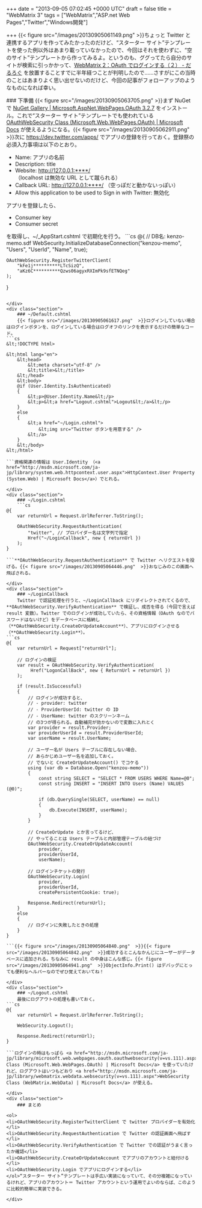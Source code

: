 
+++
date = "2013-09-05 07:02:45 +0000 UTC"
draft = false
title = "WebMatrix 3"
tags = ["WebMatrix","ASP.net Web Pages","Twitter","Windows開発"]

+++
{{< figure src="/images/20130905061149.png"  >}}ちょっと Twitter と連携するアプリを作ってみたかったのだけど、“スターター サイト”テンプレートを使った例以外はあまり載っていなかったので、今回はそれを使わずに、“空のサイト”テンプレートから作ってみるよ。というのも、ググってたら自分のサイトが検索に引っかかって、<a href="https://blog.daruyanagi.jp/entry/2013/02/03/160915">WebMatrix 2：OAuth でログインする（２） - だるろぐ</a> を放置することすでに半年経つことが判明したので……さすがにこの当時のことはあまりよく思い出せないのだけど、今回の記事がフォローアップのようなものになれば幸い。

<div class="section">
    ### 下準備
    {{< figure src="/images/20130905063705.png"  >}}まず NuGet で <a href="http://www.nuget.org/packages/Microsoft.AspNet.WebPages.OAuth/">NuGet Gallery | Microsoft.AspNet.WebPages.OAuth 3.2.7</a> をインストール。これで“スターター サイト”テンプレートでも使われている <a href="http://msdn.microsoft.com/ja-jp/library/microsoft.web.webpages.oauth.oauthwebsecurity(v=vs.111).aspx">OAuthWebSecurity Class (Microsoft.Web.WebPages.OAuth) | Microsoft Docs</a> が使えるようになる。{{< figure src="/images/20130905062911.png"  >}}次に <a href="https://dev.twitter.com/apps/">https://dev.twitter.com/apps/</a> でアプリの登録を行っておく。登録祭の必須入力事項は以下のとおり。

<ul>
<li>Name: アプリの名前</li>
<li>Description: title</li>
<li>Website: <a href="http://127.0.0.1:****/">http://127.0.0.1:****/</a> （localhost は無効な URL として蹴られる）</li>
<li>Callback URL: <a href="http://127.0.0.1:****/">http://127.0.0.1:****/</a> （空っぽだと動かないっぽい）</li>
<li>Allow this application to be used to Sign in with Twitter: 無効化</li>
</ul>アプリを登録したら、

<ul>
<li>Consumer key</li>
<li>Consumer secret</li>
</ul>を取得し、~/_AppStart.cshtml で初期化を行う。
```cs
@{
    // DB名: kenzo-memo.sdf
    WebSecurity.InitializeDatabaseConnection("kenzou-memo", "Users", "UserId", "Name", true);  

    OAuthWebSecurity.RegisterTwitterClient(
        "kFe1j**********LTcSizQ",
        "aKz6C**********Qzws06agyxRXImPk9sfETNQeg"
    );
}

```これで OAuthWebSecurity の twitter プロバイダーが利用できるようになる。このプロバイダーは OAuth 認証に必要な面倒事の一切を引き受けてくれる。

</div>
<div class="section">
    ### ~/Default.cshtml
    {{< figure src="/images/20130905061617.png"  >}}ログインしていない場合はログインボタンを、ログインしている場合はログオフのリンクを表示するだけの簡単なコード。
```cs
&lt;!DOCTYPE html>

&lt;html lang="en">
    &lt;head>
        &lt;meta charset="utf-8" />
        &lt;title>&lt;/title>
    &lt;/head>
    &lt;body>
    @if (User.Identity.IsAuthenticated)
    {
        &lt;p>@User.Identity.Name&lt;/p>
        &lt;p>&lt;a href="Logout.cshtml">Logout&lt;/a>&lt;/p>
    }
    else
    {
        &lt;a href="~/Login.cshtml">
            &lt;img src="Twitter ボタンを用意する" />
        &lt;/a>
    }
    &lt;/body>
&lt;/html>

```資格関連の情報は User.Identity （<a href="http://msdn.microsoft.com/ja-jp/library/system.web.httpcontext.user.aspx">HttpContext.User Property (System.Web) | Microsoft Docs</a>）でとれる。

</div>
<div class="section">
    ### ~/Login.cshtml
    ```cs
@{
    var returnUrl = Request.UrlReferrer.ToString();

    OAuthWebSecurity.RequestAuthentication(
        "twitter", // プロバイダー名は文字列で指定
        Href("~/LoginCallback", new { returnUrl })
    );
}

```**OAuthWebSecurity.RequestAuthentication** で Twitter へリクエストを投げる。{{< figure src="/images/20130905064446.png"  >}}おなじみのこの画面へ飛ばされる。

</div>
<div class="section">
    ### ~/LoginCallback
    Twitter で認証処理を行うと、~/LoginCallback にリダイレクトされてくるので、**OAuthWebSecurity.VerifyAuthentication** で検証し、成否を得る（今回で言えば result 変数）。Twitter でのログインが成功していたら、その資格情報（OAuth なのでパスワードはないけど）をデータベースに格納し（**OAuthWebSecurity.CreateOrUpdateAccount**）、アプリにログインさせる（**OAuthWebSecurity.Login**）。
```cs
@{
    var returnUrl = Request["returnUrl"];

    // ログインの検証
    var result = OAuthWebSecurity.VerifyAuthentication(  
         Href("LogonCallBack", new { ReturnUrl = returnUrl })
    );

    if (result.IsSuccessful)
    {
        // ログインが成功すると、
        // - provider: twitter
        // - ProviderUserId: twitter の ID
        // - UserName: twitter のスクリーンネーム
        // の3つが得られる。自動補完が効かないので変数に入れとく
        var provider = result.Provider;
        var providerUserId = result.ProviderUserId;
        var userName = result.UserName;

        // ユーザー名が Users テーブルに存在しない場合、
        // あらかじめユーザー名を追加しておく。
        // でないと CreateOrUpdateAccount() でコケる
        using (var db = Database.Open("kenzou-memo"))
        {
            const string SELECT = "SELECT * FROM USERS WHERE Name=@0";
            const string INSERT = "INSERT INTO Users (Name) VALUES (@0)";

            if (db.QuerySingle(SELECT, userName) == null)
            {
                db.Execute(INSERT, userName);
            }
        }

        // CreateOrUpdate とか言ってるけど、
        // やってることは Users テーブルと内部管理テーブルの紐づけ
        OAuthWebSecurity.CreateOrUpdateAccount(
            provider,
            providerUserId,
            userName);

        // ログインチケットの発行
        OAuthWebSecurity.Login(
            provider,
            providerUserId,
            createPersistentCookie: true);

        Response.Redirect(returnUrl);        
    }
    else
    {
        // ログインに失敗したときの処理
    }
}

```{{< figure src="/images/20130905064840.png"  >}}{{< figure src="/images/20130905064842.png"  >}}成功するとこんなかんじにユーザーがデータベースに追加される。ちなみに result の中身はこんな感じ。{{< figure src="/images/20130905064941.png"  >}}ObjectInfo.Print() はデバッグにとっても便利なヘルパーなのでぜひ覚えておいてね！

</div>
<div class="section">
    ### ~/Logout.cshtml
    最後にログアウトの処理も書いておく。
```cs
@{
    var returnUrl = Request.UrlReferrer.ToString();

    WebSecurity.Logout();

    Response.Redirect(returnUrl);
}

```ログインの時はもっぱら <a href="http://msdn.microsoft.com/ja-jp/library/microsoft.web.webpages.oauth.oauthwebsecurity(v=vs.111).aspx">OAuthWebSecurity Class (Microsoft.Web.WebPages.OAuth) | Microsoft Docs</a> を使っていたけれど、ログアウトはいつもどおり <a href="http://msdn.microsoft.com/ja-jp/library/webmatrix.webdata.websecurity(v=vs.111).aspx">WebSecurity Class (WebMatrix.WebData) | Microsoft Docs</a> が使える。

</div>
<div class="section">
    ### まとめ
    
<ol>
<li>OAuthWebSecurity.RegisterTwitterClient で twitter プロバイダーを有効化</li>
<li>OAuthWebSecurity.RequestAuthentication で Twitter の認証画面へ飛ばす</li>
<li>OAuthWebSecurity.VerifyAuthentication で Twitter での認証がうまく言ったか確認</li>
<li>OAuthWebSecurity.CreateOrUpdateAccount でアプリのアカウントと紐付ける</li>
<li>OAuthWebSecurity.Login でアプリにログインする</li>
</ol>“スターター サイト”テンプレートは手広い実装になっていて、その分複雑になっているけれど、アプリのアカウント＝ Twitter アカウントという運用でよいのならば、このように比較的簡単に実装できる。

</div>

